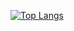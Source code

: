 [![Top Langs](https://github-readme-stats.vercel.app/api/top-langs/?username=Artexus&layout=compact&langs_count=10&card_width=600&border_radius=20&theme=synthwave)](https://github.com/anuraghazra/github-readme-stats)
